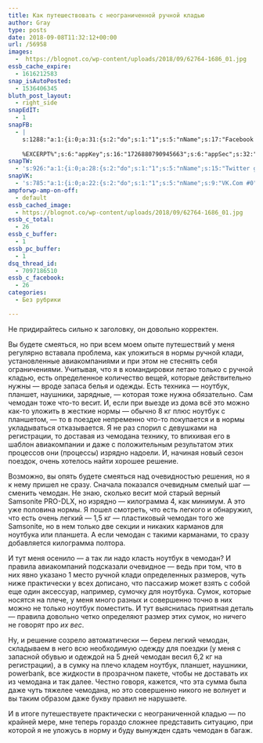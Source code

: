 ```yaml
---
title: Как путешествовать с неограниченной ручной кладью
author: Gray
type: posts
date: 2018-09-08T11:32:12+00:00
url: /56958
images:
  -  https://blognot.co/wp-content/uploads/2018/09/62764-1686_01.jpg
essb_cache_expire:
  - 1616212583
snap_isAutoPosted:
  - 1536406345
bluth_post_layout:
  - right_side
snapEdIT:
  - 1
snapFB:
  - |
    s:1288:"a:1:{i:0;a:31:{s:2:"do";s:1:"1";s:5:"nName";s:17:"Facebook personal";s:9:"msgFormat";s:20:"%TITLE%
    
    %EXCERPT%";s:6:"appKey";s:16:"1726880790945663";s:6:"appSec";s:32:"9915e38ff56996512e9713516c208c4d";s:8:"postType";s:1:"A";s:7:"fltrsOn";i:0;s:5:"fltrs";a:0:{}s:7:"proxyOn";i:0;s:7:"useSURL";i:0;s:1:"v";i:350;s:3:"tpt";s:0:"";s:11:"attachVideo";s:1:"N";s:6:"imgUpl";s:1:"T";s:10:"riComments";s:1:"1";s:12:"riCommentsAA";s:1:"1";s:4:"uMsg";s:0:"";s:11:"accessToken";s:173:"EAAYilsQdH38BAGbBWNeledCJfoCAbh3ym4AOo7xEODbekVAReIRhhi0LAnzPFNAwaat0Tr1xSJoAvsAFJk0GUGmV2bqZBhT8qI3VwPtz681jKSyEZAIsTKbzUciHsYWcVzInMTeIEJAXIR5anW46o6j9lA64XdLsvmYOjvegZDZD";s:8:"authUser";s:17:"10212468541884244";s:12:"authUserName";s:29:"Сергей Петренко";s:4:"pgID";s:32:"133222213376133_2091999537498381";s:9:"wpImgSize";s:4:"full";s:15:"pageAccessToken";s:176:"EAAYilsQdH38BAArYgqPRN5Wkz8N7LbEeqSIxC3YgROS4wqFWGbWukrZAbZC3z29OUDS9aG6y2h0W58mSyspXyC6aBd8RGJaMJlT7C9ortS4TT31ZBIvo0g5meW1hqZBhrwyhi1lmelpiXeH7UBmA6a6BHdHcPFBvFiL4WBZB4NwZDZD";s:8:"isPosted";s:1:"1";s:7:"postURL";s:62:"http://www.facebook.com/133222213376133/posts/2091999537498381";s:5:"pDate";s:19:"2018-09-08 11:32:25";s:9:"isAutoImg";s:1:"A";s:8:"imgToUse";s:0:"";s:9:"isAutoURL";s:1:"A";s:8:"urlToUse";s:0:"";s:4:"doFB";i:0;}}";
snapTW:
  - 's:926:"a:1:{i:0;a:28:{s:2:"do";s:1:"1";s:5:"nName";s:15:"Twitter gray_ru";s:9:"msgFormat";s:14:"%TITLE%  %URL%";s:6:"appKey";s:21:"TtnkhV5ieh7aGiSY4OoJQ";s:6:"appSec";s:41:"HFj5WK0WRg2zQs87LI37ZGRCriUhl7f6tO7YrFVuk";s:7:"fltrsOn";i:0;s:5:"fltrs";a:0:{}s:7:"proxyOn";i:0;s:7:"useSURL";i:0;s:1:"v";i:350;s:5:"twURL";s:27:"https://twitter.com/gray_ru";s:11:"accessToken";s:50:"8518642-cnreXiVT5UwLikpn799CLpoo1W61fufZeTA4z39PIi";s:14:"accessTokenSec";s:45:"36nJUfLC6ZS1VLbdK44CrCxDUIE5u1wYJEQCYnKoKXAUs";s:5:"tw140";i:0;s:10:"riComments";s:1:"1";s:11:"riCommentsM";s:1:"1";s:12:"riCommentsAA";s:1:"1";s:8:"attchImg";s:1:"1";s:9:"wpImgSize";s:4:"full";s:8:"isPosted";s:1:"1";s:4:"pgID";s:19:"1038389590481088512";s:7:"postURL";s:54:"https://twitter.com/gray_ru/status/1038389590481088512";s:5:"pDate";s:19:"2018-09-08 11:32:25";s:9:"isAutoImg";s:1:"A";s:8:"imgToUse";s:0:"";s:9:"isAutoURL";s:1:"A";s:8:"urlToUse";s:0:"";s:4:"doTW";i:0;}}";'
snapVK:
  - 's:785:"a:1:{i:0;a:22:{s:2:"do";s:1:"1";s:5:"nName";s:9:"VK.Com #0";s:9:"msgFormat";s:9:"%EXCERPT%";s:8:"postType";s:1:"I";s:7:"fltrsOn";i:0;s:5:"fltrs";a:0:{}s:7:"proxyOn";i:0;s:7:"useSURL";i:0;s:1:"v";i:350;s:3:"url";s:22:"https://vk.com/gray_ru";s:5:"appID";s:7:"2004042";s:4:"pgID";s:7:"gray_ru";s:8:"authResp";s:159:"https://oauth.vk.com/blank.html#access_token=7c266a94fb1122969e25b20763c347a5bc800e03810fc03ac8d80b4ada40944a2b4a9800ea2c258865182&expires_in=0&user_id=1003673";s:9:"wpImgSize";s:4:"full";s:12:"appAuthToken";s:85:"7c266a94fb1122969e25b20763c347a5bc800e03810fc03ac8d80b4ada40944a2b4a9800ea2c258865182";s:11:"appAuthUser";s:7:"1003673";s:7:"pgIntID";s:7:"1003673";s:9:"isAutoImg";s:1:"A";s:8:"imgToUse";s:0:"";s:9:"isAutoURL";s:1:"A";s:8:"urlToUse";s:0:"";s:4:"doVK";i:0;}}";'
ampforwp-amp-on-off:
  - default
essb_cached_image:
  - https://blognot.co/wp-content/uploads/2018/09/62764-1686_01.jpg
essb_c_total:
  - 26
essb_c_buffer:
  - 1
essb_pc_buffer:
  - 1
dsq_thread_id:
  - 7097186510
essb_c_facebook:
  - 26
categories:
  - Без рубрики

---
```








Не придирайтесь сильно к заголовку, он довольно корректен.

Вы будете смеяться, но при всем моем опыте путешествий у меня регулярно вставала проблема, как уложиться в нормы ручной клади, установленные авиакомпаниями и при этом не стеснять себя ограничениями. Учитывая, что я в командировки летаю только с ручной кладью, есть определенное количество вещей, которые действительно нужны — вроде запаса белья и одежды. Есть техника — ноутбук, планшет, наушники, зарядные, — которая тоже нужна обязательно. Сам чемодан тоже что-то весит. И, если при выезде из дома всё это можно как-то уложить в жесткие нормы — обычно 8 кг плюс ноутбук с планшетом, — то в поездке непременно что-то покупается и в нормы укладываться отказывается. Я не раз спорил с девушками на регистрации, то доставая из чемодана технику, то впихивая его в шаблон авиакомпании и даже с положительным результатом этих процессов они (процессы) изрядно надоели. И, начиная новый сезон поездок, очень хотелось найти хорошее решение.

Возможно, вы опять будете смеяться над очевидностью решения, но я к нему пришел не сразу. Сначала показался очевидным смелый шаг — сменить чемодан. Не знаю, сколько весит мой старый верный Samsonite PRO-DLX, но изрядно — килограмма 4, как минимум. А это уже половина нормы. Я пошел смотреть, что есть легкого и обнаружил, что есть очень легкий — 1,5 кг — пластиковый чемодан того же Samsonite, но в нем только две секции и никаких карманов для ноутбука или планшета. А если чемодан с такими карманами, то сразу добавляется килограмма полтора.

И тут меня осенило — а так ли надо класть ноутбук в чемодан? И правила авиакомпаний подсказали очевидное — ведь при том, что в них явно указано 1 место ручной клади определенных размеров, чуть ниже практически у всех дописано, что пассажир может взять с собой еще один аксессуар, например, сумочку для ноутбука. Сумок, которые носятся на плече, у меня много разных и совершенно точно в них можно не только ноутбук поместить. И тут выяснилась приятная деталь — правила довольно четко определяют размер этих сумок, но ничего не говорят про _их вес_.

Ну, и решение созрело автоматически — берем легкий чемодан, складываем в него всю необходимую одежду для поездки (у меня с запасной обувью и одеждой на 5 дней чемодан весил 6,2 кг на регистрации), а в сумку на плечо кладем ноутбук, планшет, наушники, powerbank, все жидкости в прозрачном пакете, чтобы не доставать их из чемодана и так далее. Честно говоря, кажется, что эта сумма была даже чуть тяжелее чемодана, но это совершенно никого не волнует и вы таким образом даже букву правил не нарушаете. 

И в итоге путешествуете практически с неограниченной кладью — по крайней мере, мне теперь гораздо сложнее представить ситуацию, при которой я не уложусь в норму и буду вынужден сдать чемодан в багаж.